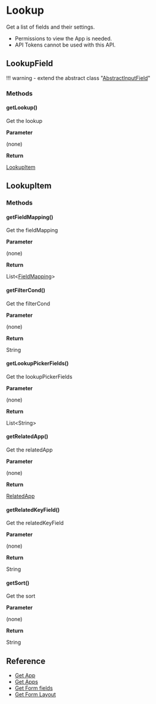 # Lookup

Get a list of fields and their settings.

- Permissions to view the App is needed.
- API Tokens cannot be used with this API.

## LookupField

!!! warning
    - extend the abstract class  "[AbstractInputField](../form-fields-input/#abstractinputfield.md)"

### Methods

#### getLookup()

Get the lookup

**Parameter**

(none)

**Return**

[LookupItem](#lookupitem)

## LookupItem

### Methods

#### getFieldMapping()

Get the fieldMapping

**Parameter**

(none)

**Return**

List<[FieldMapping](../form-fields/#fieldmapping.md)\>

#### getFilterCond()

Get the filterCond

**Parameter**

(none)

**Return**

String

#### getLookupPickerFields()

Get the lookupPickerFields

**Parameter**

(none)

**Return**

List<String\>

#### getRelatedApp()

Get the relatedApp

**Parameter**

(none)

**Return**

[RelatedApp](../form-fields-related_record/#relatedapp.md)

#### getRelatedKeyField()

Get the relatedKeyField

**Parameter**

(none)

**Return**

String

#### getSort()

Get the sort

**Parameter**

(none)

**Return**

String

## Reference

- [Get App](https://developer.kintone.io/hc/en-us/articles/212494888)
- [Get Apps](https://developer.kintone.io/hc/en-us/articles/115005336727)
- [Get Form fields](https://developer.kintone.io/hc/en-us/articles/115005509288)
- [Get Form Layout](https://developer.kintone.io/hc/en-us/articles/115005509068)